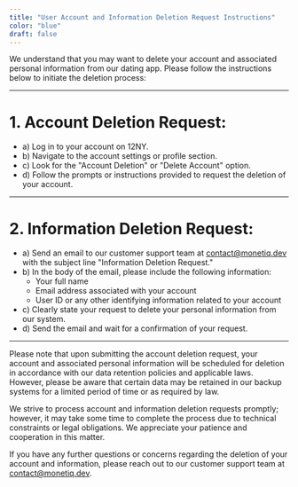 ```yaml
---
title: "User Account and Information Deletion Request Instructions"
color: "blue"
draft: false
---
```


We understand that you may want to delete your account and associated personal information from our dating app. Please follow the instructions below to initiate the deletion process:

---

# 1. Account Deletion Request:

  - a) Log in to your account on 12NY.
  - b) Navigate to the account settings or profile section.
  - c) Look for the "Account Deletion" or "Delete Account" option.
  - d) Follow the prompts or instructions provided to request the deletion of your account.

---

# 2. Information Deletion Request:

  - a) Send an email to our customer support team at [contact@monetiq.dev](mailto:contact@monetiq.dev) with the subject line "Information Deletion Request."
  - b) In the body of the email, please include the following information:
      - Your full name
      - Email address associated with your account
      - User ID or any other identifying information related to your account
  - c) Clearly state your request to delete your personal information from our system.
  - d) Send the email and wait for a confirmation of your request.

---

Please note that upon submitting the account deletion request, your account and associated personal information will be scheduled for deletion in accordance with our data retention policies and applicable laws. However, please be aware that certain data may be retained in our backup systems for a limited period of time or as required by law.

We strive to process account and information deletion requests promptly; however, it may take some time to complete the process due to technical constraints or legal obligations. We appreciate your patience and cooperation in this matter.

If you have any further questions or concerns regarding the deletion of your account and information, please reach out to our customer support team at [contact@monetiq.dev](mailto:contact@monetiq.dev).